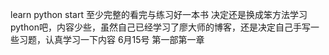 learn python start 
至少完整的看完与练习好一本书
决定还是换成笨方法学习python吧，内容少些，虽然自己已经学习了廖大师的博客，还是决定自己手写一些习题，认真学习一下内容
6月15号
第一部第一章
